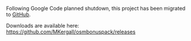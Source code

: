 Following Google Code planned shutdown, this project has been migrated to <a href='https://github.com/MKergall/osmbonuspack'>GitHub</a>.

Downloads are available here: https://github.com/MKergall/osmbonuspack/releases